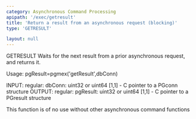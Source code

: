 ```yaml
---
category: Asynchronous Command Processing
apipath: '/exec/getresult'
title: 'Return a result from an asynchronous request (blocking)'
type: 'GETRESULT'

layout: null
---
```


 GETRESULT Waits for the next result from a prior asynchronous request,
 and returns it.

 Usage: pgResult=pgmex('getResult',dbConn)

 INPUT:
   regular:
     dbConn: uint32 or uint64 [1,1] - C pointer to a PGconn structure
 OUTPUT:
   regular:
     pgResult: uint32 or uint64 [1,1] - C pointer to a PGresult structure

 This function is of no use without other asynchronous command functions